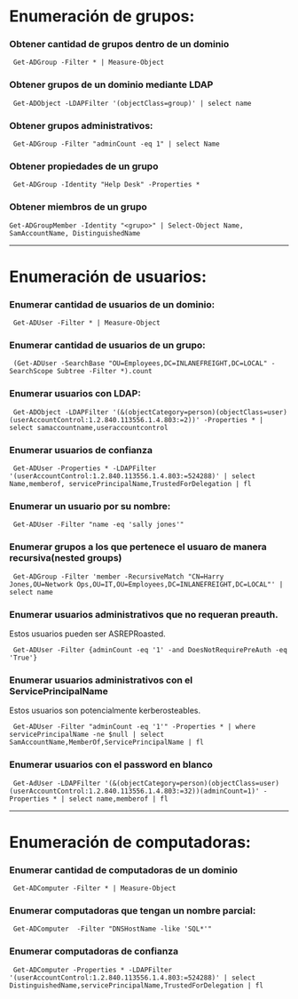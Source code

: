 # Enumeración de grupos:

### Obtener cantidad de grupos dentro de un dominio

     Get-ADGroup -Filter * | Measure-Object

### Obtener grupos de un dominio mediante LDAP

     Get-ADObject -LDAPFilter '(objectClass=group)' | select name
### Obtener grupos administrativos:

     Get-ADGroup -Filter "adminCount -eq 1" | select Name

### Obtener propiedades de un grupo

     Get-ADGroup -Identity "Help Desk" -Properties *


### Obtener miembros de un grupo

    Get-ADGroupMember -Identity "<grupo>" | Select-Object Name, SamAccountName, DistinguishedName


---

# Enumeración de usuarios:

### Enumerar cantidad de usuarios de un dominio:

     Get-ADUser -Filter * | Measure-Object

### Enumerar cantidad de usuarios de un grupo:

     (Get-ADUser -SearchBase "OU=Employees,DC=INLANEFREIGHT,DC=LOCAL" -SearchScope Subtree -Filter *).count

### Enumerar usuarios con LDAP:

     Get-ADObject -LDAPFilter '(&(objectCategory=person)(objectClass=user)(userAccountControl:1.2.840.113556.1.4.803:=2))' -Properties * | select samaccountname,useraccountcontrol

### Enumerar usuarios de confianza

     Get-ADUser -Properties * -LDAPFilter '(userAccountControl:1.2.840.113556.1.4.803:=524288)' | select Name,memberof, servicePrincipalName,TrustedForDelegation | fl

### Enumerar un usuario por su nombre:

     Get-ADUser -Filter "name -eq 'sally jones'"

### Enumerar grupos a los que pertenece el usuaro de manera recursiva(nested groups)

     Get-ADGroup -Filter 'member -RecursiveMatch "CN=Harry Jones,OU=Network Ops,OU=IT,OU=Employees,DC=INLANEFREIGHT,DC=LOCAL"' | select name

### Enumerar usuarios administrativos que no requeran preauth.

Estos usuarios pueden ser ASREPRoasted.

     Get-ADUser -Filter {adminCount -eq '1' -and DoesNotRequirePreAuth -eq 'True'}
### Enumerar usuarios administrativos con el ServicePrincipalName

Estos usuarios son potencialmente kerberosteables.

     Get-ADUser -Filter "adminCount -eq '1'" -Properties * | where servicePrincipalName -ne $null | select SamAccountName,MemberOf,ServicePrincipalName | fl

### Enumerar usuarios con el password en blanco

     Get-AdUser -LDAPFilter '(&(objectCategory=person)(objectClass=user)(userAccountControl:1.2.840.113556.1.4.803:=32))(adminCount=1)' -Properties * | select name,memberof | fl

---

# Enumeración de computadoras:
     
### Enumerar cantidad de computadoras de un dominio

     Get-ADComputer -Filter * | Measure-Object

### Enumerar computadoras que tengan un nombre parcial:

     Get-ADComputer  -Filter "DNSHostName -like 'SQL*'"
### Enumerar computadoras de confianza

     Get-ADComputer -Properties * -LDAPFilter '(userAccountControl:1.2.840.113556.1.4.803:=524288)' | select DistinguishedName,servicePrincipalName,TrustedForDelegation | fl

